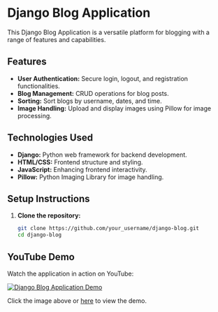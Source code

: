 # Django Blog Application

This Django Blog Application is a versatile platform for blogging with a range of features and capabilities.

## Features

- **User Authentication:** Secure login, logout, and registration functionalities.
- **Blog Management:** CRUD operations for blog posts.
- **Sorting:** Sort blogs by username, dates, and time.
- **Image Handling:** Upload and display images using Pillow for image processing.

## Technologies Used

- **Django:** Python web framework for backend development.
- **HTML/CSS:** Frontend structure and styling.
- **JavaScript:** Enhancing frontend interactivity.
- **Pillow:** Python Imaging Library for image handling.

## Setup Instructions

1. **Clone the repository:**
   ```bash
   git clone https://github.com/your_username/django-blog.git
   cd django-blog

## YouTube Demo

Watch the application in action on YouTube:

[![Django Blog Application Demo](https://img.youtube.com/vi/Zh1pab71lsU/0.jpg)](https://youtu.be/Zh1pab71lsU)

Click the image above or [here](https://youtu.be/Zh1pab71lsU) to view the demo.
